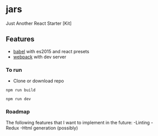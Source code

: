 # jars

Just Another React Starter [Kit]

## Features

- [babel](babel/babel) with es2015 and react presets
- [webpack](webpack/webpack) with dev server


### To run
- Clone or download repo

`npm run build`

`npm run dev`

### Roadmap
The following  features that I want to implement in the future:
-Linting
-Redux
-Html generation (possibly)
